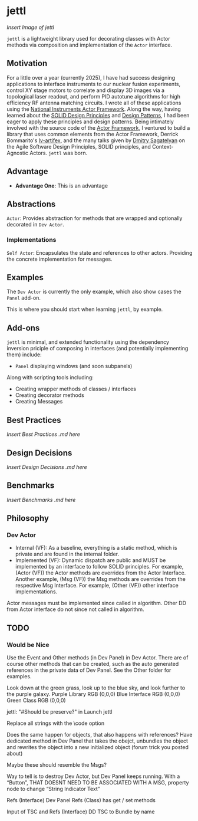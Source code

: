 # jettl

*Insert Image of jettl*

`jettl` is a lightweight library used for decorating classes with Actor methods via composition and implementation of the `Actor` interface.

## Motivation

For a little over a year (currently 2025), I have had success designing applications to interface instruments to our nuclear fusion experiments, control XY stage motors to correlate and display 3D images via a topological laser readout, and perform PID autotune algorithms for high efficiency RF antenna matching circuits. I wrote all of these applications using the [National Instruments Actor Framework](https://education.ni.com/badges/resources/984/actor-framework). Along the way, having learned about the [SOLID Design Principles](https://en.wikipedia.org/wiki/SOLID) and [Design Patterns](https://en.wikipedia.org/wiki/Software_design_pattern), I had been eager to apply these principles and design patterns. Being intimately involved with the source code of the [Actor Framework](https://education.ni.com/badges/resources/984/actor-framework), I ventured to build a library that uses common elements from the Actor Framework, Derrick Bommarito's [lv-artifex](https://github.com/illuminated-g/lv-artifex), and the many talks given by [Dmitry Sagatelyan](https://forums.ni.com/t5/LabVIEW-Champions-Directory/LabVIEW-Champion-Dmitry-Sagatelyan/ta-p/3536802) on the Agile Software Design Principles, SOLID principles, and Context-Agnostic Actors. `jettl` was born.

## Advantage

- **Advantage One**: This is an advantage

## Abstractions

`Actor`: Provides abstraction for methods that are wrapped and optionally decorated in `Dev Actor`. 

### Implementations

`Self Actor`: Encapsulates the state and references to other actors. Providing the concrete implementation for messages.

## Examples

The `Dev Actor` is currently the only example, which also show cases the `Panel` add-on.

This is where you should start when learning `jettl`, by example.

## Add-ons

`jettl` is minimal, and extended functionality using the dependency inversion priciple of composing in interfaces (and potentially implementing them) include:

- `Panel` displaying windows (and soon subpanels)

Along with scripting tools including:

- Creating wrapper methods of classes / interfaces
- Creating decorator methods
- Creating Messages

## Best Practices

*Insert Best Practices .md here*

## Design Decisions

*Insert Design Decisions .md here*

## Benchmarks

*Insert Benchmarks .md here*

## Philosophy

### Dev Actor
- Internal (VF): As a baseline, everything is a static method, which is private and are found in the internal folder.
- Implemented (VF): Dynamic dispatch are public and MUST be implemented by an interface to follow SOLID principles. For example, (Actor (VF)) the Actor methods are overrides from the Actor Interface. Another example, (Msg (VF)) the Msg methods are overrides from the respective Msg Interface. For example, (Other (VF)) other interface implementations.

Actor messages must be implemented since called in algorithm.
Other DD from Actor interface do not since not called in algorithm.

## TODO

### Would be Nice

Use the Event and Other methods (in Dev Panel) in Dev Actor.
There are of course other methods that can be created, such as the auto generated references in the private data of Dev Panel.
See the Other folder for examples.


Look down at the green grass, look up to the blue sky, and look further to the purple galaxy.
Purple Library RGB (0,0,0) 
Blue Interface RGB (0,0,0) 
Green Class RGB (0,0,0)


jettl: "#Should be preserve?" in Launch jettl


Replace all strings with the \code option


Does the same happen for objects, that also happens with references?
Have dedicated method in Dev Panel that takes the obejct, unbundles the object and rewrites the object into a new initialized object
(forum trick you posted about)


Maybe these should resemble the Msgs?


Way to tell is to destroy Dev Actor, but Dev Panel keeps running.
With a “Button”, THAT DOESNT NEED TO BE ASSOCIATED WITH A MSG, property node to change “String Indicator Text”

Refs (Interface)
Dev Panel Refs (Class) has get / set methods

Input of TSC and Refs (Interface) DD
TSC to Bundle by name

